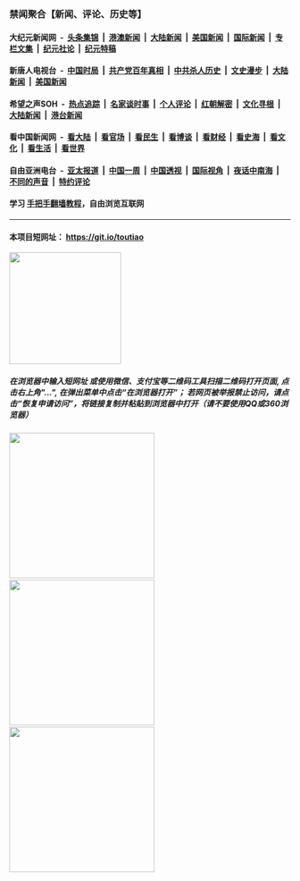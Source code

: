 ### 禁闻聚合【新闻、评论、历史等】

#### 大纪元新闻网 &nbsp;-&nbsp; [头条集锦](indexes/E头条集锦.md?t=02081011) &nbsp;|&nbsp; [港澳新闻](indexes/E港澳新闻.md?t=02081011)  &nbsp;|&nbsp; [大陆新闻](indexes/E大陆新闻.md?t=02081011) &nbsp;|&nbsp; [美国新闻](indexes/E美国新闻.md?t=02081011) &nbsp;|&nbsp; [国际新闻](indexes/E国际新闻.md?t=02081011) &nbsp;|&nbsp; [专栏文集](indexes/E专栏文集.md?t=02081011) &nbsp;|&nbsp; [纪元社论](indexes/E纪元社论.md?t=02081011) &nbsp;|&nbsp; [纪元特稿](indexes/E纪元特稿.md?t=02081011) 

#### 新唐人电视台 &nbsp;-&nbsp; [中国时局](indexes/N中国时局.md?t=02081011) &nbsp;|&nbsp; [共产党百年真相](indexes/N共产党百年真相.md?t=02081011) &nbsp;|&nbsp; [中共杀人历史](indexes/N中共杀人历史.md?t=02081011) &nbsp;|&nbsp; [文史漫步](indexes/N文史漫步.md?t=02081011) &nbsp;|&nbsp; [大陆新闻](indexes/N大陆新闻.md?t=02081011) &nbsp;|&nbsp; [美国新闻](indexes/N美国新闻.md?t=02081011)

#### 希望之声SOH &nbsp;-&nbsp; [热点追踪](indexes/H热点追踪.md?t=02081011) &nbsp;|&nbsp; [名家谈时事](indexes/H名家谈时事.md?t=02081011) &nbsp;|&nbsp; [个人评论](indexes/H个人评论.md?t=02081011)  &nbsp;|&nbsp; [红朝解密](indexes/H红朝解密.md?t=02081011) &nbsp;|&nbsp; [文化寻根](indexes/H文化寻根.md?t=02081011) &nbsp;|&nbsp; [大陆新闻](indexes/H大陆新闻.md?t=02081011) &nbsp;|&nbsp; [港台新闻](indexes/H港台新闻.md?t=02081011)

#### 看中国新闻网 &nbsp;-&nbsp; [看大陆](indexes/S看大陆.md?t=02081011) &nbsp;|&nbsp; [看官场](indexes/S看官场.md?t=02081011) &nbsp;|&nbsp; [看民生](indexes/S看民生.md?t=02081011)  &nbsp;|&nbsp; [看博谈](indexes/S看博谈.md?t=02081011) &nbsp;|&nbsp; [看财经](indexes/S看财经.md?t=02081011) &nbsp;|&nbsp; [看史海](indexes/S看史海.md?t=02081011) &nbsp;|&nbsp; [看文化](indexes/S看文化.md?t=02081011) &nbsp;|&nbsp; [看生活](indexes/S看生活.md?t=02081011) &nbsp;|&nbsp; [看世界](indexes/S看世界.md?t=02081011)

#### 自由亚洲电台 &nbsp;-&nbsp; [亚太报道](indexes/R亚太报道.md?t=02081011) &nbsp;|&nbsp; [中国一周](indexes/R中国一周.md?t=02081011) &nbsp;|&nbsp; [中国透视](indexes/R中国透视.md?t=02081011)  &nbsp;|&nbsp; [国际视角](indexes/R国际视角.md?t=02081011) &nbsp;|&nbsp; [夜话中南海](indexes/R夜话中南海.md?t=02081011) &nbsp;|&nbsp; [不同的声音](indexes/R不同的声音.md?t=02081011) &nbsp;|&nbsp; [特约评论](indexes/R特约评论.md?t=02081011)

#### 学习 [手把手翻墙教程](https://github.com/gfw-breaker/guides/wiki)，自由浏览互联网

----

#### 本项目短网址： https://git.io/toutiao
<img src="https://raw.githubusercontent.com/gfw-breaker/banned-news/master/scripts/img/qr.png" width="200px"/>  

##### 在浏览器中输入短网址 或使用微信、支付宝等二维码工具扫描二维码打开页面, 点击右上角"...", 在弹出菜单中点击“在浏览器打开”； 若网页被举报禁止访问，请点击“恢复申请访问”，将链接复制并粘贴到浏览器中打开（请不要使用QQ或360浏览器）

<img src="https://raw.githubusercontent.com/gfw-breaker/banned-news/master/scripts/img/1.png" width="260px"/> &nbsp; <img src="https://raw.githubusercontent.com/gfw-breaker/banned-news/master/scripts/img/2.png" width="260px"/> &nbsp; <img src="https://raw.githubusercontent.com/gfw-breaker/banned-news/master/scripts/img/3.png" width="260px"/>
